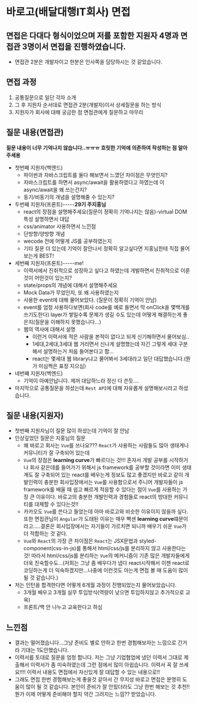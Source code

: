 # 바로고(배달대행IT회사) 면접

## 면접은 다대다 형식이었으며 저를 포함한 지원자 4명과 면접관 3명이서 면접을 진행하였습니다.
* 면접관 2분은 개발자이고 한분은 인사쪽을 담당하시는 것 같았습니다.

## 면접 과정
1. 공통질문으로 일단 각자 소개
2. 그 후 지원자 순서대로 면접관 2분(개발자)이서 상세질문을 하는 방식
3. 지원자가 회사에 대해 궁금한 점 면접관에게 질문하고 마무리

## 질문 내용(면접관)
**질문 내용이 너무 기억나지 않습니다..ㅠㅠㅠ 흐릿한 기억에 의존하여 작성하는 점 알아주세용**
* 첫번째 지원자(백엔드)
    * 파이썬과 자바스크립트를 둘다 해보면서 느꼈던 차이점은 무엇인지?
    * 자바스크립트를 하면서 async/await을 활용하였다고 하였는데 이 async/await을 왜 쓰는건지?
    * 동기/비동기의 개념을 설명해줄 수 있는지?
* 두번쨰 지원자(프론트)-----**29기 주지홍님**
    * react의 장점을 설명해주세요(질문이 정확히 기억나지는 않음)-virtual DOM 특성 설명하면서 대답
    * css/animator 사용하면서 느낀점
    * 단방향/양방향 개념
    * wecode 전에 어떻게 JS를 공부하였는지
    * 기타 질문 더 있는데 기억이 잘안나서 정확히 알고싶다면 지홍님한테 직접 물어보는게 BEST!
* 세번째 지원자(프론트)-----me!
    * 이력서에서 진취적으로 성장하고 싶다고 하였는데 개발하면서 진취적으로 이룬 것이 어떤것이 있는지?
    * state/props의 개념에 대해서 설명해주세요
    * Mock Data가 무었인지, 또 왜 사용하였는지
    * 사용한 event에 대해 물어보았다. (질문이 정확히 기억이 안남)
    * event를 엄청 사용하다보면(회사 code를 예로 들면서 막 onClick을 몇백개를 쓰기도한다) layer가 쌓일수록 문제가 생길 수도 있는데 어떻게 해결하는게 좋은지(질문을 이해하지 못했습니다...)
    * 웹의 역사에 대해서 설명
        * 이런거 이력서에 적은 사람을 본적이 없다고 되게 신기해하면서 물어보심..
        * 1세대,2세대,3세대 웹 거리면서 신나게 설명했는데 자긴 그렇게 세대 구분해서 설명하는거 처음 들어본다고 함...
        * react는 몇세대 웹 library냐고 물어봐서 3세대라고 일단 대답했습니다.(뭔가 미심쩍은 표정 지으심)
* 네번쨰 지원자(백엔드)
    * 기억이 아예안납니다. 제꺼 대답하느라 정신 다 쓴듯....
* 마지막으로 공통질문을 하셨는데 `Rest API`에 대해 자유롭게 설명해보시라고 하셨습니다.

## 질문 내용(지원자)
* 첫번째 지원자님이 질문 많이 하셨는데 기억이 잘 안남
* 인상깊었던 질문은 지홍님의 질문
    * 왜 바로고 회사는 `Vue`를 쓰나요??? `React`가 사용하는 사람들도 많아 생태계나 커뮤니티가 잘 구축되어 있는데
    * `Vue`의 장점은 **learning curve**가 빠르다는 것!!! 혼자서 개발 공부를 시작하거나 회사 같은데를 들어가기 위해서 js framework를 공부할 것이라면 이미 생태계도 잘 구축되어 있는 react를 배우는게 정보도 많고 좋겠지만 바로고 같이 개발인력이 충분한 회사입장에서는 `Vue`를 사용함으로서 주니어 개발자들이 js framework를 배울 때 쉽고 빠르게 적응할 수 있다는 점이 `Vue`를 사용하는 가장 큰 이유이다. 바로고의 충분한 개발인력과 경험들로 react의 방대한 커뮤니티를 대체할 수 있다는것!!
    * 카카오도 `Vue`를 쓴다고 들었는데 아마 바로고와 비슷한 이유이지 않을까 싶다. 또한 면접관님이 `Angular`가 도태된 이유는 매우 빡센 **learning curve**떄문이라고.....결론은 회사입장에서는 자기들이 가르치면 되니까 배우기 쉬운 `Vue`가 더 적합하는 것 같다.
    * `Vue`와 `React`의 가장 큰 차이점은 `React`는 JSX문법과 styled-component(css-in-js)를 통해서 html/css/js를 분리하지 않고 사용한다는 것!  따라서 html/css/js를 분리하는 `Vue`의 메커니즘이 기존 많은 개발자들에게 더욱 친숙할수도...(저희는 그냥 좀 배우다가 냅다 react시작해서 이젠 react로 코딩하는게 더 익숙하겠지만...나중에 이런것도 아는게 면접 볼 때 도움이 많이 될 것 같습니다.)
* 저는 인턴을 합격한다면 어떻게 6개월 과정이 진행되었는지 물어보았습니다.
    * 3개월 배우고 3개월 실무 투입방식(역량이 낮으면 투입하지않고 추가적으로 교육)
    * 프론트/백 안 나누고 교육한다고 하심

## 느낀점
* 결과는 떨어졌습니다...그냥 준비도 별로 안하고 한번 경험해보자는 느낌으로 간거라 기대는 1도안했습니다.
* 이력서를 토대로 질문을 엄청 합니다. 저는 그냥 기업협업에 냈던 이력서 그대로 제출해서 이력서가 좀 미숙하였는데 그런 점에서 많이 아쉽습니다. 이력서 꼭 잘 쓰세요!!!! 이력서 내용도 면접에서 자신있게 잘 대답할 수 있는 내용으로!!
* 그래도 면접 한번 경험해보는게 좋을것 같아서 간 무지성 바로고 면접은 분명히 도움이 많이 될 것 같습니다. 본인이 준비가 잘 안됬더라도 그냥 한번 해보는 것 추천!! 뭔가 이제 어떻게 준비해야 할지 약간 그려지는 느낌?? 받았습니다.

